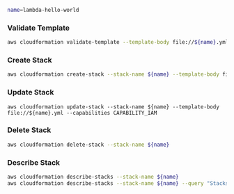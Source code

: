```bash
name=lambda-hello-world
```

### Validate Template

```bash
aws cloudformation validate-template --template-body file://${name}.yml
```

### Create Stack

```bash
aws cloudformation create-stack --stack-name ${name} --template-body file://${name}.yml --capabilities CAPABILITY_IAM
```

### Update Stack

```
aws cloudformation update-stack --stack-name ${name} --template-body file://${name}.yml --capabilities CAPABILITY_IAM
```

### Delete Stack

```bash
aws cloudformation delete-stack --stack-name ${name}
```

### Describe Stack

```bash
aws cloudformation describe-stacks --stack-name ${name}
aws cloudformation describe-stacks --stack-name ${name} --query "Stacks[].Outputs"
```
